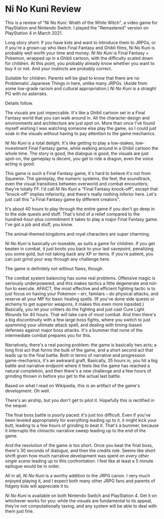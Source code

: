 # Ni No Kuni Review

This is a review of "Ni No Kuni: Wrath of the White Witch", a video game for PlayStation and Nintendo Switch. I played the "Remastered" version on PlayStation 4 in March 2021.

Long story short: If you have kids and want to introduce them to JRPGs, or if you're a grown-up who likes Final Fantasy and Ghibli films, Ni No Kuni is probably well worth your time and money. _Ni No Kuni_ is Final Fantasy + Pokemon, wrapped up in a Ghibli cartoon, with the difficulty scaled down for children. At this point, you probably already know whether you want to buy it or not. And your instincts are probably correct.

Suitable for children. Parents will be glad to know that there are no Problematic Japanese Things in here, unlike many JRPGs. (Aside from some low-grade racism and cultural appropriation.) _Ni No Kuni_ is a straight PG with no asterisks.

Details follow.

The visuals are just impeccable. It's like a Ghibli cartoon set in a Final Fantasy world that you can walk around in. All the character design and environments and architecture are just spot on. More than once I've found myself wishing I was watching someone else play the game, so I could just soak in the visuals without having to pay attention to the game mechanics.

_Ni No Kuni_ is a total delight. It's like getting to play a low-stakes, low-investment Final Fantasy game, while walking around in a Ghibli cartoon the whole time. The story is good, the dialogue is good, the visuals are just spot-on, the gameplay is decent, you get to ride a dragon, even the voice acting is good.

This game is *such* a Final Fantasy game, it's hard to believe it's not from Squeenix. The gameplay, the numeric systems, the feel, the soundtrack, even the visual transitions between overworld and combat encounters; they're totally FF. I'd call _Ni No Kuni_ a "Final Fantasy knock-off", except that "knock-off" implies inferiority, and there's really nothing inferior here. Let's just call this "a Final Fantasy game by different creators".

It's about 40 hours to play through the entire game if you don't go deep in to the side quests and stuff. That's kind of a relief compared to the hundred-hour-plus commitment it takes to play a major Final Fantasy game. I've got a job and stuff, you know.

The animal-themed kingdoms and royal characters are super charming.

_Ni No Kuni_ is basically un-loseable, as suits a game for children. If you get beaten in combat, it just boots you back to your last savepoint, penalizing you some gold, but not taking back any XP or items. If you're patient, you can just grind your way through any challenge here.

The game is definitely not without flaws, though.

The combat system balancing has some real problems. Offensive magic is seriously underpowered, and this makes tactics a little degenerate and not-fun to execute. AFAICT, the most effective and efficient fighting tactic is to just focus on having your Pokemon – err, familars – do physical attacks, and reserve all your MP for basic healing spells. (If you've done side quests or alchemy to get superior weapons, it makes this even more lopsided.) Basically, you let your critters do the fighting and just cast Cure Light Wounds for 40 hours. That will take care of most combat. And then there's a big discontinuity with a few large boss fights, where you switch to just spamming your ultimate attack spell, and dealing with timing-based defenses against major boss attacks. It's a bummer that none of the intermediate combat prepares you for this.

Narratively, there's a real pacing problem: the game is basically two acts; a long first act that forms the bulk of the game, and a short second act that leads up to the final battle. Both in terms of narrative and progression game-mechanics, it's an awkward graft. Basically, 35 hours in, you hit a big battle and narrative endpoint where it feels like the game has reached a natural completion, and then there's a new challenge and a few hours of grinding thrown in before you get to the actual last battle.

Based on what I read on Wikipedia, this is an artifact of the game's development. Oh well.

There's an airship, but you don't get to pilot it. Hopefully this is rectified in the sequel.

The final boss battle is poorly paced: it's just too difficult. Even if you've been leveled appropriately for everything leading up to it, it might kick your butt, leading to a few hours of grinding to beat it. That's a bummer, because it interrupts the climactic narrative sweep leading up to the end of the game.

And the resolution of the game is too short. Once you beat the final boss, there's 30 seconds of dialogue, and then the credits role. Seems like short shrift given how much narrative development was spent on _every other single scene_ leading up to this confrontation. I feel like at least a 5 minute epilogue would be in order.

All in all, _Ni No Kuni_ is a worthy addition to the JRPG canon. I very much enjoyed playing it, and I expect both many other JRPG fans and parents of fidgety kids will appreciate it to.

_Ni No Kuni_ is available on both Nintendo Switch and PlayStation 4. Get it on whichever works for you: while the visuals are fundamental to its appeal, they're not computationally taxing, and any system will be able to deal with them just fine.

